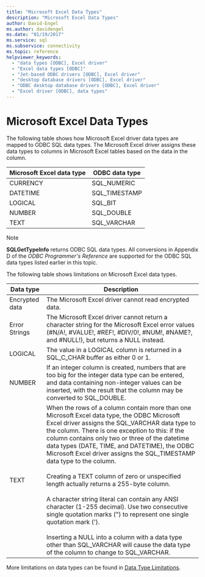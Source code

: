 ```yaml
---
title: "Microsoft Excel Data Types"
description: "Microsoft Excel Data Types"
author: David-Engel
ms.author: davidengel
ms.date: "01/19/2017"
ms.service: sql
ms.subservice: connectivity
ms.topic: reference
helpviewer_keywords:
  - "data types [ODBC], Excel driver"
  - "Excel data types [ODBC]"
  - "Jet-based ODBC drivers [ODBC], Excel driver"
  - "desktop database drivers [ODBC], Excel driver"
  - "ODBC desktop database drivers [ODBC], Excel driver"
  - "Excel driver [ODBC], data types"
---
```

# Microsoft Excel Data Types
The following table shows how Microsoft Excel driver data types are mapped to ODBC SQL data types. The Microsoft Excel driver assigns these data types to columns in Microsoft Excel tables based on the data in the column.  
  
|Microsoft Excel data type|ODBC data type|  
|-------------------------------|--------------------|  
|CURRENCY|SQL_NUMERIC|  
|DATETIME|SQL_TIMESTAMP|  
|LOGICAL|SQL_BIT|  
|NUMBER|SQL_DOUBLE|  
|TEXT|SQL_VARCHAR|  
  
> [!NOTE]  
>  **SQLGetTypeInfo** returns ODBC SQL data types. All conversions in Appendix D of the *ODBC Programmer's Reference* are supported for the ODBC SQL data types listed earlier in this topic.  
  
 The following table shows limitations on Microsoft Excel data types.  
  
|Data type|Description|  
|---------------|-----------------|  
|Encrypted data|The Microsoft Excel driver cannot read encrypted data.|  
|Error Strings|The Microsoft Excel driver cannot return a character string for the Microsoft Excel error values (#N/A!, #VALUE!, #REF!, #DIV/0!, #NUM!, #NAME?, and #NULL!), but returns a NULL instead.|  
|LOGICAL|The value in a LOGICAL column is returned in a SQL_C_CHAR buffer as either 0 or 1.|  
|NUMBER|If an integer column is created, numbers that are too big for the integer data type can be entered, and data containing non-integer values can be inserted, with the result that the column may be converted to SQL_DOUBLE.|  
|TEXT|When the rows of a column contain more than one Microsoft Excel data type, the ODBC Microsoft Excel driver assigns the SQL_VARCHAR data type to the column. There is one exception to this: if the column contains only two or three of the datetime data types (DATE, TIME, and DATETIME), the ODBC Microsoft Excel driver assigns the SQL_TIMESTAMP data type to the column.<br /><br /> Creating a TEXT column of zero or unspecified length actually returns a 255-byte column.<br /><br /> A character string literal can contain any ANSI character (1-255 decimal). Use two consecutive single quotation marks (") to represent one single quotation mark (').<br /><br /> Inserting a NULL into a column with a data type other than SQL_VARCHAR will cause the data type of the column to change to SQL_VARCHAR.|  
  
 More limitations on data types can be found in [Data Type Limitations](../../odbc/microsoft/data-type-limitations.md).
